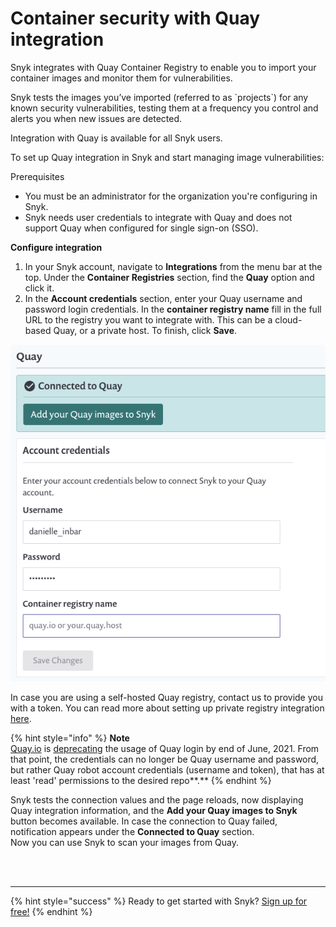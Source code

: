# Container security with Quay integration

Snyk integrates with Quay Container Registry to enable you to import your container images and monitor them for vulnerabilities.

Snyk tests the images you’ve imported \(referred to as \`projects\`\) for any known security vulnerabilities, testing them at a frequency you control and alerts you when new issues are detected.

Integration with Quay is available for all Snyk users.

To set up Quay integration in Snyk and start managing image vulnerabilities:

Prerequisites

* You must be an administrator for the organization you're configuring in Snyk.
* Snyk needs user credentials to integrate with Quay and does not support Quay when configured for single sign-on \(SSO\).

**Configure integration**

1. In your Snyk account, navigate to **Integrations** from the menu bar at the top. Under the **Container Registries** section, find the **Quay** option and click it. 
2. In the **Account credentials** section, enter your Quay username and password login credentials. In the **container registry name** fill in the full URL to the registry you want to integrate with. This can be a cloud-based Quay, or a private host. To finish, click **Save**.  

![](../../../.gitbook/assets/mceclip1-10-.png)

In case you are using a self-hosted Quay registry, contact us to provide you with a token. You can read more about setting up private registry integration [here](https://snyk.gitbook.io/user-docs/snyk-container/integrate-self-hosted-container-registries/snyk-integration-to-self-hosted-container-registries).

{% hint style="info" %}
**Note**  
[Quay.io](http://quay.io/) is [deprecating](https://access.redhat.com/articles/5925591) the usage of Quay login by end of June, 2021. From that point, the credentials can no longer be Quay username and password, but rather Quay robot account credentials \(username and token\), that has at least 'read' permissions to the desired repo**.**
{% endhint %}

Snyk tests the connection values and the page reloads, now displaying Quay integration information, and the **Add your Quay images to Snyk** button becomes available. In case the connection to Quay failed, notification appears under the **Connected to Quay** section.  
Now you can use Snyk to scan your images from Quay.

 
<br><br><hr>

{% hint style="success" %}
Ready to get started with Snyk? [Sign up for free!](https://snyk.io/login?cta=sign-up&loc=footer&page=support_docs_page)
{% endhint %}